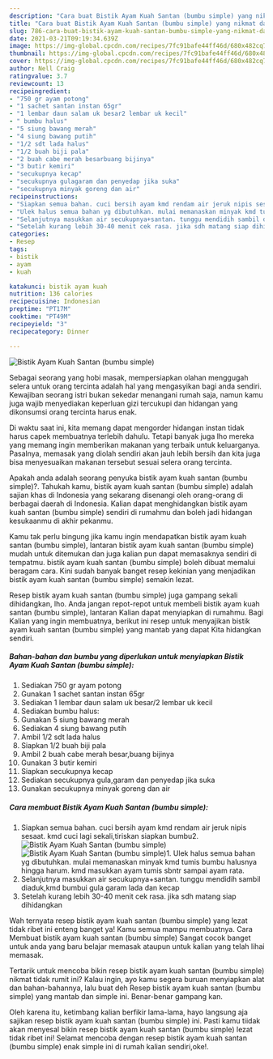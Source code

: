 ```yaml
---
description: "Cara buat Bistik Ayam Kuah Santan (bumbu simple) yang nikmat dan Mudah Dibuat"
title: "Cara buat Bistik Ayam Kuah Santan (bumbu simple) yang nikmat dan Mudah Dibuat"
slug: 786-cara-buat-bistik-ayam-kuah-santan-bumbu-simple-yang-nikmat-dan-mudah-dibuat
date: 2021-03-21T09:19:34.639Z
image: https://img-global.cpcdn.com/recipes/7fc91bafe44ff46d/680x482cq70/bistik-ayam-kuah-santan-bumbu-simple-foto-resep-utama.jpg
thumbnail: https://img-global.cpcdn.com/recipes/7fc91bafe44ff46d/680x482cq70/bistik-ayam-kuah-santan-bumbu-simple-foto-resep-utama.jpg
cover: https://img-global.cpcdn.com/recipes/7fc91bafe44ff46d/680x482cq70/bistik-ayam-kuah-santan-bumbu-simple-foto-resep-utama.jpg
author: Nell Craig
ratingvalue: 3.7
reviewcount: 13
recipeingredient:
- "750 gr ayam potong"
- "1 sachet santan instan 65gr"
- "1 lembar daun salam uk besar2 lembar uk kecil"
- " bumbu halus"
- "5 siung bawang merah"
- "4 siung bawang putih"
- "1/2 sdt lada halus"
- "1/2 buah biji pala"
- "2 buah cabe merah besarbuang bijinya"
- "3 butir kemiri"
- "secukupnya kecap"
- "secukupnya gulagaram dan penyedap jika suka"
- "secukupnya minyak goreng dan air"
recipeinstructions:
- "Siapkan semua bahan. cuci bersih ayam kmd rendam air jeruk nipis sesaat. kmd cuci lagi sekali,tiriskan siapkan bumbu2."
- "Ulek halus semua bahan yg dibutuhkan. mulai memanaskan minyak kmd tumis bumbu halusnya hingga harum. kmd masukkan ayam tumis sbntr sampai ayam rata."
- "Selanjutnya masukkan air secukupnya+santan. tunggu mendidih sambil diaduk,kmd bumbui gula garam lada dan kecap"
- "Setelah kurang lebih 30-40 menit cek rasa. jika sdh matang siap dihidangkan"
categories:
- Resep
tags:
- bistik
- ayam
- kuah

katakunci: bistik ayam kuah 
nutrition: 136 calories
recipecuisine: Indonesian
preptime: "PT17M"
cooktime: "PT49M"
recipeyield: "3"
recipecategory: Dinner

---
```



![Bistik Ayam Kuah Santan (bumbu simple)](https://img-global.cpcdn.com/recipes/7fc91bafe44ff46d/680x482cq70/bistik-ayam-kuah-santan-bumbu-simple-foto-resep-utama.jpg)

Sebagai seorang yang hobi masak, mempersiapkan olahan menggugah selera untuk orang tercinta adalah hal yang mengasyikan bagi anda sendiri. Kewajiban seorang istri bukan sekedar menangani rumah saja, namun kamu juga wajib menyediakan keperluan gizi tercukupi dan hidangan yang dikonsumsi orang tercinta harus enak.

Di waktu  saat ini, kita memang dapat mengorder hidangan instan tidak harus capek membuatnya terlebih dahulu. Tetapi banyak juga lho mereka yang memang ingin memberikan makanan yang terbaik untuk keluarganya. Pasalnya, memasak yang diolah sendiri akan jauh lebih bersih dan kita juga bisa menyesuaikan makanan tersebut sesuai selera orang tercinta. 



Apakah anda adalah seorang penyuka bistik ayam kuah santan (bumbu simple)?. Tahukah kamu, bistik ayam kuah santan (bumbu simple) adalah sajian khas di Indonesia yang sekarang disenangi oleh orang-orang di berbagai daerah di Indonesia. Kalian dapat menghidangkan bistik ayam kuah santan (bumbu simple) sendiri di rumahmu dan boleh jadi hidangan kesukaanmu di akhir pekanmu.

Kamu tak perlu bingung jika kamu ingin mendapatkan bistik ayam kuah santan (bumbu simple), lantaran bistik ayam kuah santan (bumbu simple) mudah untuk ditemukan dan juga kalian pun dapat memasaknya sendiri di tempatmu. bistik ayam kuah santan (bumbu simple) boleh dibuat memalui beragam cara. Kini sudah banyak banget resep kekinian yang menjadikan bistik ayam kuah santan (bumbu simple) semakin lezat.

Resep bistik ayam kuah santan (bumbu simple) juga gampang sekali dihidangkan, lho. Anda jangan repot-repot untuk membeli bistik ayam kuah santan (bumbu simple), lantaran Kalian dapat menyiapkan di rumahmu. Bagi Kalian yang ingin membuatnya, berikut ini resep untuk menyajikan bistik ayam kuah santan (bumbu simple) yang mantab yang dapat Kita hidangkan sendiri.

<!--inarticleads1-->

##### Bahan-bahan dan bumbu yang diperlukan untuk menyiapkan Bistik Ayam Kuah Santan (bumbu simple):

1. Sediakan 750 gr ayam potong
1. Gunakan 1 sachet santan instan 65gr
1. Sediakan 1 lembar daun salam uk besar/2 lembar uk kecil
1. Sediakan  bumbu halus:
1. Gunakan 5 siung bawang merah
1. Sediakan 4 siung bawang putih
1. Ambil 1/2 sdt lada halus
1. Siapkan 1/2 buah biji pala
1. Ambil 2 buah cabe merah besar,buang bijinya
1. Gunakan 3 butir kemiri
1. Siapkan secukupnya kecap
1. Sediakan secukupnya gula,garam dan penyedap jika suka
1. Gunakan secukupnya minyak goreng dan air




<!--inarticleads2-->

##### Cara membuat Bistik Ayam Kuah Santan (bumbu simple):

1. Siapkan semua bahan. cuci bersih ayam kmd rendam air jeruk nipis sesaat. kmd cuci lagi sekali,tiriskan siapkan bumbu2.
<img src="https://img-global.cpcdn.com/steps/05c8251a208218fe/160x128cq70/bistik-ayam-kuah-santan-bumbu-simple-langkah-memasak-1-foto.jpg" alt="Bistik Ayam Kuah Santan (bumbu simple)"><img src="https://img-global.cpcdn.com/steps/f8dd2fca2b79be65/160x128cq70/bistik-ayam-kuah-santan-bumbu-simple-langkah-memasak-1-foto.jpg" alt="Bistik Ayam Kuah Santan (bumbu simple)">1. Ulek halus semua bahan yg dibutuhkan. mulai memanaskan minyak kmd tumis bumbu halusnya hingga harum. kmd masukkan ayam tumis sbntr sampai ayam rata.
1. Selanjutnya masukkan air secukupnya+santan. tunggu mendidih sambil diaduk,kmd bumbui gula garam lada dan kecap
1. Setelah kurang lebih 30-40 menit cek rasa. jika sdh matang siap dihidangkan




Wah ternyata resep bistik ayam kuah santan (bumbu simple) yang lezat tidak ribet ini enteng banget ya! Kamu semua mampu membuatnya. Cara Membuat bistik ayam kuah santan (bumbu simple) Sangat cocok banget untuk anda yang baru belajar memasak ataupun untuk kalian yang telah lihai memasak.

Tertarik untuk mencoba bikin resep bistik ayam kuah santan (bumbu simple) nikmat tidak rumit ini? Kalau ingin, ayo kamu segera buruan menyiapkan alat dan bahan-bahannya, lalu buat deh Resep bistik ayam kuah santan (bumbu simple) yang mantab dan simple ini. Benar-benar gampang kan. 

Oleh karena itu, ketimbang kalian berfikir lama-lama, hayo langsung aja sajikan resep bistik ayam kuah santan (bumbu simple) ini. Pasti kamu tiidak akan menyesal bikin resep bistik ayam kuah santan (bumbu simple) lezat tidak ribet ini! Selamat mencoba dengan resep bistik ayam kuah santan (bumbu simple) enak simple ini di rumah kalian sendiri,oke!.


